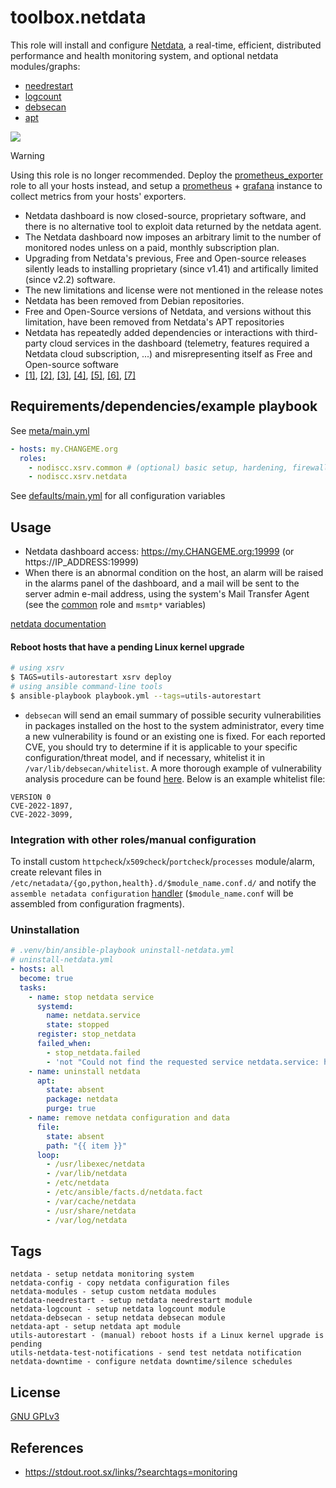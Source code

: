 # toolbox.netdata

This role will install and configure [Netdata](https://my-netdata.io/), a real-time, efficient, distributed performance and health monitoring system, and optional netdata modules/graphs:
 - [needrestart](https://gitlab.com/nodiscc/netdata-needrestart)
 - [logcount](https://gitlab.com/nodiscc/netdata-logcount)
 - [debsecan](https://gitlab.com/nodiscc/netdata-debsecan)
 - [apt](https://gitlab.com/nodiscc/netdata-apt)

[![](https://gitlab.com/nodiscc/toolbox/-/raw/master/DOC/SCREENSHOTS/netdata-dashboard.png)](https://gitlab.com/nodiscc/toolbox/-/raw/master/DOC/SCREENSHOTS/netdata-dashboard.png)

> [!WARNING]
> Using this role is no longer recommended. Deploy the [prometheus_exporter](https://gitlab.com/nodiscc/xsrv/-/tree/master/roles/prometheus_exporter) role to all your hosts instead, and setup a [prometheus](https://gitlab.com/nodiscc/xsrv/-/tree/master/roles/prometheus) + [grafana](https://gitlab.com/nodiscc/xsrv/-/tree/master/roles/grafana) instance to collect metrics from your hosts' exporters.
> - Netdata dashboard is now closed-source, proprietary software, and there is no alternative tool to exploit data returned by the netdata agent.
> - The Netdata dashboard now imposes an arbitrary limit to the number of monitored nodes unless on a paid, monthly subscription plan.
> - Upgrading from Netdata's previous, Free and Open-source releases silently leads to installing proprietary (since v1.41) and artifically limited (since v2.2) software.
> - The new limitations and license were not mentioned in the release notes
> - Netdata has been removed from Debian repositories.
> - Free and Open-Source versions of Netdata, and versions without this limitation, have been removed from Netdata's APT repositories
> - Netdata has repeatedly added dependencies or interactions with third-party cloud services in the dashboard (telemetry, features required a Netdata cloud subscription, ...) and misrepresenting itself as Free and Open-source software
> - [[1]](https://github.com/coreinfrastructure/best-practices-badge/issues/2153), [[2]](https://github.com/netdata/netdata/pull/18125), [[3]](https://github.com/netdata/netdata/discussions/16136), [[4]](https://community.netdata.cloud/t/suddenly-local-dashboard-is-limited-to-5-nodes/7111), [[5]](https://community.netdata.cloud/t/concerned-about-the-future-of-netdata-forced-sso-cloud/5771), [[6]](https://bugs.debian.org/cgi-bin/bugreport.cgi?bug=1107082), [[7]](https://bugs.debian.org/cgi-bin/bugreport.cgi?bug=1106233)

## Requirements/dependencies/example playbook

See [meta/main.yml](meta/main.yml)

```yaml
- hosts: my.CHANGEME.org
  roles:
    - nodiscc.xsrv.common # (optional) basic setup, hardening, firewall
    - nodiscc.xsrv.netdata
```

See [defaults/main.yml](defaults/main.yml) for all configuration variables


## Usage

- Netdata dashboard access: https://my.CHANGEME.org:19999 (or https://IP_ADDRESS:19999)
- When there is an abnormal condition on the host, an alarm will be raised in the alarms panel of the dashboard, and a mail will be sent to the server admin e-mail address, using the system's Mail Transfer Agent (see the [common](../common) role and `msmtp*` variables)

[netdata documentation](https://docs.netdata.cloud/)

#### Reboot hosts that have a pending Linux kernel upgrade

```bash
# using xsrv
$ TAGS=utils-autorestart xsrv deploy
# using ansible command-line tools
$ ansible-playbook playbook.yml --tags=utils-autorestart
```

- `debsecan` will send an email summary of possible security vulnerabilities in packages installed on the host to the system administrator, every time a new vulnerability is found or an existing one is fixed. For each reported CVE, you should try to determine if it is applicable to your specific configuration/threat model, and if necessary, whitelist it in `/var/lib/debsecan/whitelist`. A more thorough example of vulnerability analysis procedure can be found [here](https://old.reddit.com/r/debian/comments/10z4im0/security_updates_with_nodsa/j83hcst/). Below is an example whitelist file:

```
VERSION 0
CVE-2022-1897,
CVE-2022-3099,
```

### Integration with other roles/manual configuration

To install custom `httpcheck`/`x509check`/`portcheck`/`processes` module/alarm, create relevant files in `/etc/netadata/{go,python,health}.d/$module_name.conf.d/` and notify the `assemble netadata configuration` [handler](https://gitlab.com/nodiscc/xsrv/-/blob/master/roles/monitoring/handlers/main.yml) (`$module_name.conf` will be assembled from configuration fragments).


### Uninstallation

```yaml
# .venv/bin/ansible-playbook uninstall-netdata.yml
# uninstall-netdata.yml
- hosts: all
  become: true
  tasks:
    - name: stop netdata service
      systemd:
        name: netdata.service
        state: stopped
      register: stop_netdata
      failed_when:
        - stop_netdata.failed
        - 'not "Could not find the requested service netdata.service: host" in stop_netdata.msg'
    - name: uninstall netdata
      apt:
        state: absent
        package: netdata
        purge: true
    - name: remove netdata configuration and data
      file:
        state: absent
        path: "{{ item }}"
      loop:
        - /usr/libexec/netdata
        - /var/lib/netdata
        - /etc/netdata
        - /etc/ansible/facts.d/netdata.fact
        - /var/cache/netdata
        - /usr/share/netdata
        - /var/log/netdata
```

## Tags

<!--BEGIN TAGS LIST-->
```
netdata - setup netdata monitoring system
netdata-config - copy netdata configuration files
netdata-modules - setup custom netdata modules
netdata-needrestart - setup netdata needrestart module
netdata-logcount - setup netdata logcount module
netdata-debsecan - setup netdata debsecan module
netdata-apt - setup netdata apt module
utils-autorestart - (manual) reboot hosts if a Linux kernel upgrade is pending
utils-netdata-test-notifications - send test netdata notification
netdata-downtime - configure netdata downtime/silence schedules
```
<!--END TAGS LIST-->


## License

[GNU GPLv3](../../LICENSE)


## References

- https://stdout.root.sx/links/?searchtags=monitoring

